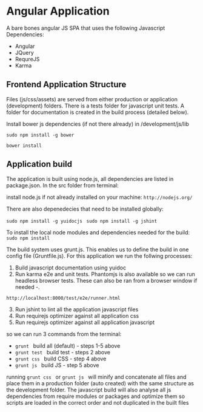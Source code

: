 Angular Application
===================

A bare bones angular JS SPA that uses the following Javascript Dependencies:

- Angular
- JQuery
- RequreJS
- Karma

Frontend Application Structure
------------------------------

Files (js/css/assets) are served from either production or application (development) folders. There is a tests folder for javascript unit tests. A folder for documentation is created in the build process (detailed below).

Install bower js dependencies (if not there already) in /development/js/lib

```sudo npm install -g bower ```

```bower install ```

Application build
-----------------

The application is built using node.js, all dependencies are listed in package.json. In the src folder from terminal:

install node.js if not already installed on your machine: ```http://nodejs.org/ ```

There are also depenedecies that need to be installed globally:

```sudo npm install -g yuidocjs ```
```sudo npm install -g jshint ```

To install the local node modules and dependencies needed for the build: ```sudo npm install ```

The build system uses grunt.js. This enables us to define the build in one config file (Gruntfile.js). For this application we run the follwing processes:

1. Build javascript documentation using yuidoc
2. Run karma e2e and unit tests. Phantomjs is also available so we can run headless browser tests. These can also be ran from a browser window if needed -.

```http://localhost:8000/test/e2e/runner.html ```

3. Run jshint to lint all the application javascript files
4. Run requirejs optimizer against all application css
5. Run requirejs optimizer against all application javascript

so we can run 3 commands from the terminal:

- ```grunt ``` build all (default) - steps 1-5 above
- ```grunt test ``` build test - steps 2 above
- ```grunt css ``` build CSS - step 4 above
- ```grunt js ``` build JS - step 5 above

running ```grunt css ``` or ```grunt js ``` will minify and concatenate all files and place them in a production folder (auto created) with the same structure as the development folder. The javascript build will also analyse all js dependencies from require modules or packages and optimize them so scripts are loaded in the correct order and not duplicated in the built files
